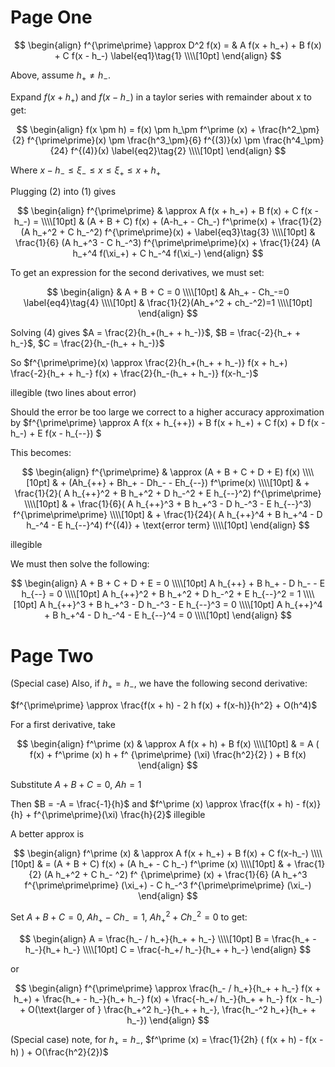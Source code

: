 # Page One

$$
\begin{align}
f^{\prime\prime} \approx D^2 f(x) = & A f(x + h_+) + B f(x) + C f(x - h_-) \label{eq1}\tag{1} \\\\[10pt]  
\end{align} 
$$

Above, assume $h_+ \neq h_-$.  

Expand $f(x + h_+)$ and $f(x - h_-)$ in a taylor series with remainder about x to get:  

$$
\begin{align}
f(x \pm h) = f(x) \pm h_\pm f^\prime (x) + \frac{h^2_\pm}{2} f^{\prime\prime}(x) \pm \frac{h^3_\pm}{6} f^{(3)}(x) \pm \frac{h^4_\pm}{24} f^{(4)}(x)  \label{eq2}\tag{2} \\\\[10pt]  
\end{align} 
$$
  
Where $x-h_- \leq \xi_- \leq x \leq \xi_+ \leq x + h_+$
  
Plugging (2) into (1) gives

$$
\begin{align}
f^{\prime\prime} & \approx A f(x + h_+) + B f(x) + C f(x - h_-) = \\\\[10pt]
& (A + B + C) f(x) + (A-h_+ - Ch_-) f^\prime(x) + \frac{1}{2}(A h_+^2 + C h_-^2) f^{\prime\prime}(x) + \label{eq3}\tag{3} \\\\[10pt]
& \frac{1}{6} (A h_+^3 - C h_-^3) f^{\prime\prime\prime}(x) + \frac{1}{24} (A h_+^4 f(\xi_+) + C h_-^4 f(\xi_-)
\end{align} 
$$
  
To get an expression for the second derivatives, we must set:

$$
\begin{align}
& A + B + C = 0 \\\\[10pt] 
& Ah_+ - Ch_-=0 \label{eq4}\tag{4} \\\\[10pt] 
& \frac{1}{2}(Ah_+^2 + ch_-^2)=1 \\\\[10pt] 
\end{align} 
$$


Solving (4) gives 
$A = \frac{2}{h_+(h_+ + h_-)}$, 
$B = \frac{-2}{h_+ + h_-}$, 
$C = \frac{2}{h_-(h_+ + h_-)}$

So $f^{\prime\prime}(x) \approx \frac{2}{h_+(h_+ + h_-)} f(x + h_+) \frac{-2}{h_+ + h_-} f(x) + \frac{2}{h_-(h_+ + h_-)} f(x-h_-)$

illegible (two lines about error)

Should the error be too large we correct to a higher accuracy approximation by 
$f^{\prime\prime} \approx A f(x + h_{++}) + B f(x + h_+) + C f(x) + D f(x - h_-) + E f(x - h_{--})  $

This becomes:  

$$
\begin{align}
f^{\prime\prime} & \approx (A + B + C + D + E) f(x) \\\\[10pt] 
& + (Ah_{++} + Bh_+ - Dh_- - Eh_{--}) f^\prime(x) \\\\[10pt]
& + \frac{1}{2}( A h_{++}^2 + B h_+^2 + D h_-^2 + E h_{--}^2) f^{\prime\prime} \\\\[10pt]
& + \frac{1}{6}( A h_{++}^3 + B h_+^3 - D h_-^3 - E h_{--}^3) f^{\prime\prime\prime} \\\\[10pt]
& + \frac{1}{24}( A h_{++}^4 + B h_+^4 - D h_-^4 - E h_{--}^4) f^{(4)} + \text{error term} \\\\[10pt]
\end{align}
$$

illegible

We must then solve the following: 

$$
\begin{align}
A + B + C + D + E = 0 \\\\[10pt]
A h_{++} + B h_+ - D h_- - E h_{--} = 0 \\\\[10pt]
A h_{++}^2 + B h_+^2 + D h_-^2 + E h_{--}^2 = 1 \\\\[10pt]
A h_{++}^3 + B h_+^3 - D h_-^3 - E h_{--}^3 = 0 \\\\[10pt]
A h_{++}^4 + B h_+^4 - D h_-^4 - E h_{--}^4 = 0 \\\\[10pt]
\end{align}
$$


# Page Two

(Special case) Also, if $h_+ = h_-$, we have the following second derivative: 

$f^{\prime\prime} \approx \frac{f(x + h) - 2 h f(x) + f(x-h)}{h^2} + O(h^4)$

For a first derivative, take

$$
\begin{align}
f^\prime (x) & \approx A f(x + h) + B f(x) \\\\[10pt]
& = A ( f(x) + f^\prime (x) h + f^ {\prime\prime} (\xi) \frac{h^2}{2} ) + B f(x)
\end{align}
$$

Substitute $A + B + C = 0$, $Ah = 1$  

Then $B = -A = \frac{-1}{h}$ and $f^\prime (x) \approx \frac{f(x + h) - f(x)}{h} + f^{\prime\prime}(\xi) \frac{h}{2}$ illegible

A better approx is  

$$
\begin{align}
f^\prime (x) & \approx A f(x + h_+) + B f(x) + C f(x-h_-) \\\\[10pt]
& = (A + B + C) f(x) + (A h_+ - C h_-) f^\prime (x) \\\\[10pt]
& + \frac{1}{2} (A h_+^2 + C h_- ^2) f^ {\prime\prime} (x) + \frac{1}{6} (A h_+^3 f^{\prime\prime\prime} (\xi_+) - C h_-^3 f^{\prime\prime\prime} (\xi_-)
\end{align}
$$

Set $A + B + C = 0$, $A h_+ - C h_- = 1$, $A h_+^2 + C h_-^2 = 0$ to get:  

$$
\begin{align}
A = \frac{h_- / h_+}{h_+ + h_-} \\\\[10pt]
B = \frac{h_+ - h_-}{h_+ h_-} \\\\[10pt]
C = \frac{-h_+/ h_-}{h_+ + h_-}
\end{align}
$$

or  

$$
\begin{align}
f^{\prime\prime} \approx \frac{h_- / h_+}{h_+ + h_-} f(x + h_+) + \frac{h_+ - h_-}{h_+ h_-} f(x) + \frac{-h_+/ h_-}{h_+ + h_-} f(x - h_-) + 
O(\text{larger of } \frac{h_+^2 h_-}{h_+ + h_-}, \frac{h_-^2 h_+}{h_+ + h_-})
\end{align}
$$

(Special case) note, for $h_+ = h_-$, $f^\prime (x) = \frac{1}{2h} ( f(x + h) - f(x - h) ) + O(\frac{h^2}{2})$
